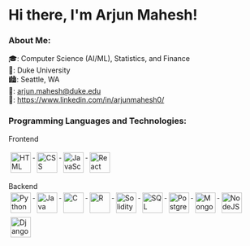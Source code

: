 <h1>Hi there, I'm Arjun Mahesh!</h1>

<h3>About Me:</h3>

🎓: Computer Science (AI/ML), Statistics, and Finance  
🏫: Duke University  
🏙: Seattle, WA  
📧: arjun.mahesh@duke.edu  
👤: https://www.linkedin.com/in/arjunmahesh0/  


<h3>Programming Languages and Technologies:</h3>  
Frontend  
  
<a href="https://developer.mozilla.org/en-US/docs/Web/HTML" target="_blank" rel="noopener noreferrer"> <img src="https://upload.wikimedia.org/wikipedia/commons/thumb/6/61/HTML5_logo_and_wordmark.svg/640px-HTML5_logo_and_wordmark.svg.png" alt="HTML" height="40" style="vertical-align:top; margin:4px"> </a>
<a href="https://developer.mozilla.org/en-US/docs/Web/CSS" target="_blank" rel="noopener noreferrer"> <img src="https://upload.wikimedia.org/wikipedia/commons/thumb/d/d5/CSS3_logo_and_wordmark.svg/1200px-CSS3_logo_and_wordmark.svg.png" alt="CSS" height="40" style="vertical-align:top; margin:4px"> </a>
<a href="https://www.javascript.com/" target="_blank" rel="noopener noreferrer"> <img src="https://upload.wikimedia.org/wikipedia/commons/thumb/6/6a/JavaScript-logo.png/800px-JavaScript-logo.png" alt="JavaScript" height="40" style="vertical-align:top; margin:4px"> </a>
<a href="https://react.dev/" target="_blank" rel="noopener noreferrer"> <img src="https://upload.wikimedia.org/wikipedia/commons/thumb/a/a7/React-icon.svg/2300px-React-icon.svg.png" alt="React" height="40" style="vertical-align:top; margin:4px"> </a>

Backend  
<a href="https://www.python.org/" target="_blank" rel="noopener noreferrer"> <img src="https://upload.wikimedia.org/wikipedia/commons/thumb/c/c3/Python-logo-notext.svg/1869px-Python-logo-notext.svg.png" alt="Python" height="40" style="vertical-align:top; margin:4px"> </a>
<a href="https://www.java.com/en/" target="_blank" rel="noopener noreferrer"> <img src="https://1000logos.net/wp-content/uploads/2020/09/Java-Emblem.jpg" alt="Java" height="40" style="vertical-align:top; margin:4px"> </a>
<a href="https://www.cprogramming.com/" target="_blank" rel="noopener noreferrer"> <img src="https://upload.wikimedia.org/wikipedia/commons/1/19/C_Logo.png" alt="C" height="40" style="vertical-align:top; margin:4px"> </a>
<a href="https://www.r-project.org/" target="_blank" rel="noopener noreferrer"> <img src="https://upload.wikimedia.org/wikipedia/commons/thumb/1/1b/R_logo.svg/2560px-R_logo.svg.png" alt="R" height="40" style="vertical-align:top; margin:4px"> </a>
<a href="https://soliditylang.org/" target="_blank" rel="noopener noreferrer"> <img src="https://upload.wikimedia.org/wikipedia/commons/thumb/9/98/Solidity_logo.svg/1200px-Solidity_logo.svg.png" alt="Solidity" height="40" style="vertical-align:top; margin:4px"> </a>
<a href="https://www.iso.org/standard/76583.html" target="_blank" rel="noopener noreferrer"> <img src="https://upload.wikimedia.org/wikipedia/commons/8/87/Sql_data_base_with_logo.png" alt="SQL" height="40" style="vertical-align:top; margin:4px"> </a>
<a href="https://www.postgresql.org/" target="_blank" rel="noopener noreferrer"> <img src="https://upload.wikimedia.org/wikipedia/commons/2/29/Postgresql_elephant.svg" alt="PostgreSQL" height="40" style="vertical-align:top; margin:4px"> </a>
<a href="https://www.mongodb.com/" target="_blank" rel="noopener noreferrer"> <img src="https://1000logos.net/wp-content/uploads/2020/08/MongoDB-Emblem.jpg" alt="MongoDB" height="40" style="vertical-align:top; margin:4px"> </a>
<a href="https://nodejs.org/en" target="_blank" rel="noopener noreferrer"> <img src="https://cdn-icons-png.flaticon.com/512/5968/5968322.png" alt="NodeJS" height="40" style="vertical-align:top; margin:4px"> </a>
<a href="https://www.djangoproject.com/" target="_blank" rel="noopener noreferrer"> <img src="https://cdn.worldvectorlogo.com/logos/django.svg" alt="Django" height="40" style="vertical-align:top; margin:4px"> </a>
